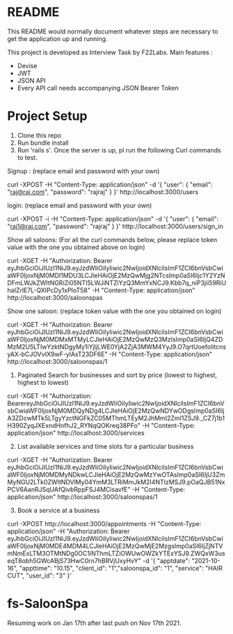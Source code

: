 # README

This README would normally document whatever steps are necessary to get the
application up and running.

This project is developed as Interview Task by F22Labs. Main features :
* Devise
* JWT
* JSON API
* Every API call needs accompanying JSON Bearer Token

# Project Setup

1. Clone this repo
2. Run bundle install
3. Run 'rails s'. Once the server is up, pl run the following Curl commands to test.

Signup : (replace email and password with your own)

curl -XPOST -H "Content-Type: application/json" -d '{ "user": { "email": "raj@raj.com", "password": "rajraj" } }' http://localhost:3000/users


login: (replace email and password with your own)

curl -XPOST -i -H "Content-Type: application/json" -d '{ "user": { "email": "raj1@raj.com", "password": "rajraj" } }' http://localhost:3000/users/sign_in

Show all saloons: (For all the curl commands below, please replace token value with the one you obtained above on login)

curl -XGET -H "Authorization: Bearer eyJhbGciOiJIUzI1NiJ9.eyJzdWIiOiIyIiwic2NwIjoidXNlciIsImF1ZCI6bnVsbCwiaWF0IjoxNjM0MDI1MDU3LCJleHAiOjE2MzQwMjg2NTcsImp0aSI6Ijc1Y2YzNDFmLWJkZWItNGRiZi05NTI5LWJiNTZlYzQ3MmYxNCJ9.Kbb7q_niP3jii59RiUhaIZrlE7L-QXlPcDy1xPIoT58" -H "Content-Type: application/json" http://localhost:3000/saloonspas

Show one saloon: (replace token value with the one you obtained on login)

curl -XGET -H "Authorization: Bearer eyJhbGciOiJIUzI1NiJ9.eyJzdWIiOiIyIiwic2NwIjoidXNlciIsImF1ZCI6bnVsbCwiaWF0IjoxNjM0MDMxMTMyLCJleHAiOjE2MzQwMzQ3MzIsImp0aSI6IjQ4ZDMzM2U5LTIwYzktNDgyMy1iYjljLWE0YjA2ZjA3MWM4YyJ9.O7qrtUoefolitcnsyAX-bCJOVvIX9wF-ylAsT23DF6E" -H "Content-Type: application/json" http://localhost:3000/saloonspas/1

1. Paginated Search for businesses and sort by price (lowest to highest, highest to lowest)

curl -XGET -H "Authorization: BearereyJhbGciOiJIUzI1NiJ9.eyJzdWIiOiIyIiwic2NwIjoidXNlciIsImF1ZCI6bnVsbCwiaWF0IjoxNjM0MDQyNDg4LCJleHAiOjE2MzQwNDYwODgsImp0aSI6IjA3ZDcwMTk5LTgyYzctNGFkZC05MThmLTEyM2JhMmI2ZmI1ZSJ9._CZ7j1b1H390ZyqJXExndHnfhJ2_RYNqQOKreq38PFo" -H "Content-Type: application/json" http://localhost:3000/services

2. List available services and time slots for a particular business

curl -XGET -H "Authorization: Bearer eyJhbGciOiJIUzI1NiJ9.eyJzdWIiOiIyIiwic2NwIjoidXNlciIsImF1ZCI6bnVsbCwiaWF0IjoxNjM0MDMyNDkwLCJleHAiOjE2MzQwMzYwOTAsImp0aSI6IjU3ZmMyNGU2LTk0ZWItNDVlMy04YmM3LTRiMmJkM2I4NTIzMSJ9.pOaQJB51NxPCV6AanRJSqUAfQivbRppFSJ4MCisavfE" -H "Content-Type: application/json" http://localhost:3000/saloonspas/1

3. Book a service at a business

curl -XPOST http://localhost:3000/appointments -H "Content-Type: application/json" -H "Authorization: Bearer eyJhbGciOiJIUzI1NiJ9.eyJzdWIiOiIyIiwic2NwIjoidXNlciIsImF1ZCI6bnVsbCwiaWF0IjoxNjM0MDE4MDM4LCJleHAiOjE2MzQwMjE2MzgsImp0aSI6IjZjNTVmNmExLTM3OTMtNDg0OC1iNThmLTZiOWUwOWZkYTExYSJ9.ZWQxW3useqT8obh5GWcABjS73HwC0rn7hBRVjUxyHvY" -d '{ "apptdate": "2021-10-16", "appttime": "10.15", "client_id": "1","saloonspa_id": "1", "service": "HAIR CUT", "user_id": "3" }' 

# fs-SaloonSpa

Resuming work on Jan 17th after last push on Nov 17th 2021.